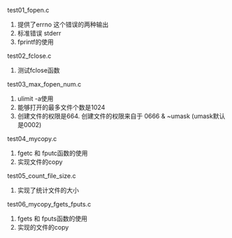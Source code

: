 test01_fopen.c
1. 提供了errno 这个错误的两种输出
2. 标准错误 stderr
3. fprintf的使用

test02_fclose.c
1. 测试fclose函数

test03_max_fopen_num.c
1. ulimit -a使用
2. 能够打开的最多文件个数是1024
3. 创建文件的权限是664. 创建文件的权限来自于 0666 & ~umask  (umask默认是0002)

test04_mycopy.c
1. fgetc 和 fputc函数的使用
2. 实现文件的copy

test05_count_file_size.c
1. 实现了统计文件的大小

test06_mycopy_fgets_fputs.c
1. fgets 和 fputs函数的使用
2. 实现的文件的copy